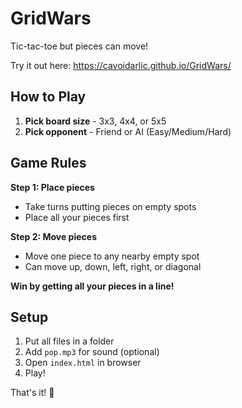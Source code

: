 # GridWars

Tic-tac-toe but pieces can move!

Try it out here: https://cavoidarlic.github.io/GridWars/

## How to Play

1. **Pick board size** - 3x3, 4x4, or 5x5
2. **Pick opponent** - Friend or AI (Easy/Medium/Hard)

## Game Rules

**Step 1: Place pieces**
- Take turns putting pieces on empty spots
- Place all your pieces first

**Step 2: Move pieces** 
- Move one piece to any nearby empty spot
- Can move up, down, left, right, or diagonal

**Win by getting all your pieces in a line!**

## Setup

1. Put all files in a folder
2. Add `pop.mp3` for sound (optional)
3. Open `index.html` in browser
4. Play!

That's it! 🎯
